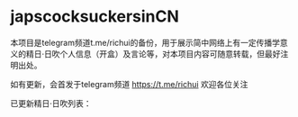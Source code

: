 # japscocksuckersinCN
本项目是telegram频道t.me/richui的备份，用于展示简中网络上有一定传播学意义的精日·日吹个人信息（开盒）及言论等，对本项目内容可随意转载，但最好注明出处。

如有更新，会首发于telegram频道 https://t.me/richui 欢迎各位关注

已更新精日·日吹列表：

